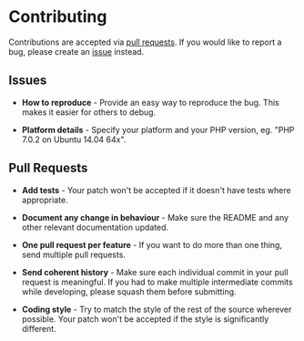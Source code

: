# Contributing

Contributions are accepted via [pull requests](https://github.com/php-ds/ext/pulls). If you would like to report a bug, please create an [issue](https://github.com/php-ds/ext/issues) instead.

## Issues

- **How to reproduce** - Provide an easy way to reproduce the bug. This makes it easier for others to debug.

- **Platform details** - Specify your platform and your PHP version, eg. "PHP 7.0.2 on Ubuntu 14.04 64x".

## Pull Requests

- **Add tests** - Your patch won't be accepted if it doesn't have tests where appropriate.

- **Document any change in behaviour** - Make sure the README and any other relevant documentation updated.

- **One pull request per feature** - If you want to do more than one thing, send multiple pull requests.

- **Send coherent history** - Make sure each individual commit in your pull request is meaningful. If you had to make multiple intermediate commits while developing, please squash them before submitting.

- **Coding style** - Try to match the style of the rest of the source wherever possible. Your patch won't be accepted if the style is significantly different.
